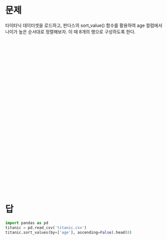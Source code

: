 # 문제
타이타닉 데이터셋을 로드하고, 판다스의 sort_value() 함수를 활용하여 age 컬럼에서 나이가 높은 순서대로 정렬해보자.
이 때 8개의 행으로 구성하도록 한다.

<br/>
<br/>
<br/>
<br/>
<br/>
<br/>
<br/>
<br/>
<br/>
<br/>
<br/>
<br/>
<br/>
<br/>
<br/>
<br/>
<br/>
<br/>
<br/>
<br/>
<br/>
<br/>
<br/>
<br/>
<br/>
<br/>
<br/>
<br/>

# 답
``` python
import pandas as pd
titanic = pd.read_csv('titanic.csv')
titanic.sort_values(by=['age'], ascending=False).head(8)
```

